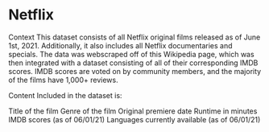 # Netflix 

Context
This dataset consists of all Netflix original films released as of June 1st, 2021. Additionally, it also includes all Netflix documentaries and specials. The data was webscraped off of this Wikipedia page, which was then integrated with a dataset consisting of all of their corresponding IMDB scores. IMDB scores are voted on by community members, and the majority of the films have 1,000+ reviews.

Content
Included in the dataset is:

Title of the film
Genre of the film
Original premiere date
Runtime in minutes
IMDB scores (as of 06/01/21)
Languages currently available (as of 06/01/21)
